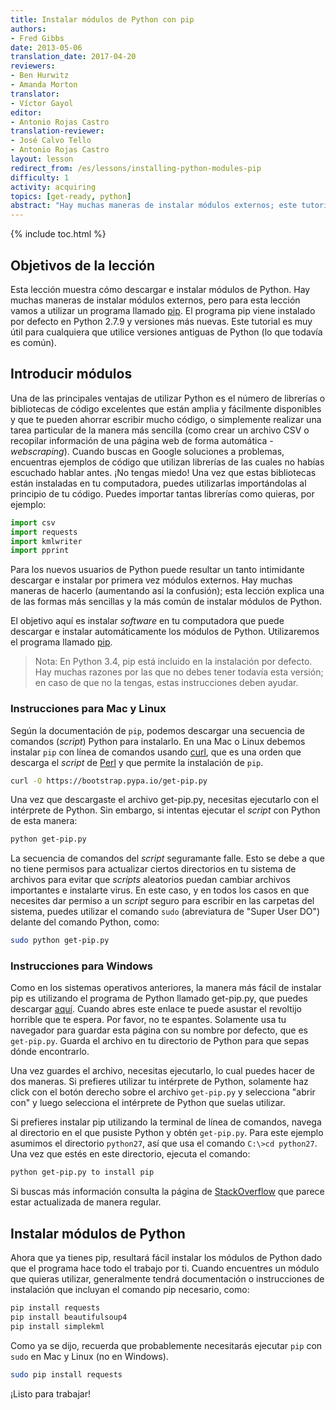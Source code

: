 ```yaml
---
title: Instalar módulos de Python con pip
authors:
- Fred Gibbs
date: 2013-05-06
translation_date: 2017-04-20
reviewers:
- Ben Hurwitz
- Amanda Morton
translator:
- Víctor Gayol
editor:
- Antonio Rojas Castro
translation-reviewer:
- José Calvo Tello
- Antonio Rojas Castro
layout: lesson
redirect_from: /es/lessons/installing-python-modules-pip
difficulty: 1
activity: acquiring
topics: [get-ready, python]
abstract: "Hay muchas maneras de instalar módulos externos; este tutorial explica uno de los métodos más comunes utilizando un programa llamado pip."
---
```


{% include toc.html %}





Objetivos de la lección
-----------------------

Esta lección muestra cómo descargar e instalar módulos de Python. Hay muchas maneras de instalar módulos externos, pero para esta lección vamos a utilizar un programa llamado [pip]. El programa pip viene instalado por defecto en Python 2.7.9 y versiones más nuevas. Este tutorial es muy útil para cualquiera que utilice versiones antiguas de Python (lo que todavía es común).

Introducir módulos
-----------------

Una de las principales ventajas de utilizar Python es el número de librerías o bibliotecas de código excelentes que están amplia y fácilmente disponibles y que te pueden ahorrar escribir mucho código, o simplemente realizar una tarea particular de la manera más sencilla (como crear un archivo CSV o recopilar información de una página web de forma automática -*webscraping*). Cuando buscas en Google soluciones a problemas, encuentras ejemplos de código que utilizan librerías de las cuales no habías escuchado hablar antes. ¡No tengas miedo! Una vez que estas bibliotecas están instaladas en tu computadora, puedes utilizarlas importándolas al principio de tu código. Puedes importar tantas librerías como quieras, por ejemplo:

```python
import csv
import requests
import kmlwriter
import pprint
``` 

Para los nuevos usuarios de Python puede resultar un tanto intimidante descargar e instalar por primera vez módulos externos. Hay muchas maneras de hacerlo (aumentando así la confusión); esta lección explica una de las formas más sencillas y la más común de instalar módulos de Python.

El objetivo aquí es instalar *software* en tu computadora que puede descargar e instalar automáticamente los módulos de Python. Utilizaremos el programa llamado [pip].

> Nota: En Python 3.4, pip está incluido en la instalación por defecto. Hay muchas razones por las que no debes tener todavía esta versión; en caso de que no la tengas, estas instrucciones deben ayudar.

### Instrucciones para Mac y Linux

Según la documentación de `pip`, podemos descargar una secuencia de comandos (*script*) Python para instalarlo. En una Mac o Linux debemos instalar `pip` con línea de comandos usando [curl], que es una orden que descarga el *script* de [Perl](https://es.wikipedia.org/wiki/Perl) y que permite la instalación de `pip`.

```bash
curl -O https://bootstrap.pypa.io/get-pip.py
```

Una vez que descargaste el archivo get-pip.py, necesitas ejecutarlo con el intérprete de Python. Sin embargo, si intentas ejecutar el *script* con Python de esta manera:

```bash
python get-pip.py
``` 

La secuencia de comandos del *script* seguramante falle. Esto se debe a que no tiene permisos para actualizar ciertos directorios en tu sistema de archivos para evitar que *scripts* aleatorios puedan cambiar archivos importantes e instalarte virus. En este caso, y en todos los casos en que necesites dar permiso a un *script* seguro para escribir en las carpetas del sistema, puedes utilizar el comando `sudo` (abreviatura de "Super User DO") delante del comando Python, como:

```bash
sudo python get-pip.py
```

### Instrucciones para Windows

Como en los sistemas operativos anteriores, la manera más fácil de instalar pip es utilizando el programa de Python llamado get-pip.py, que puedes descargar [aquí]. Cuando abres este enlace te puede asustar el revoltijo horrible que te espera. Por favor, no te espantes. Solamente usa tu navegador para guardar esta página con su nombre por defecto, que es `get-pip.py`. Guarda el archivo en tu directorio de Python para que sepas dónde encontrarlo.

Una vez guardes el archivo, necesitas ejecutarlo, lo cual puedes hacer de dos maneras. Si prefieres utilizar tu intérprete de Python, solamente haz click con el botón derecho sobre el archivo `get-pip.py` y selecciona "abrir con" y luego selecciona el intérprete de Python que suelas utilizar.

Si prefieres instalar pip utilizando la terminal de línea de comandos, navega al directorio en el que pusiste Python y obtén `get-pip.py`. Para este ejemplo asumimos el directorio `python27`, así que usa el comando `C:\>cd python27`. Una vez que estés en este directorio, ejecuta el comando:

```bash
python get-pip.py to install pip
```

Si buscas más información consulta la página de [StackOverflow][] que parece estar actualizada de manera regular.

Instalar módulos de Python
--------------------------

Ahora que ya tienes pip, resultará fácil instalar los módulos de Python dado que el programa hace todo el trabajo por ti. Cuando encuentres un módulo que quieras utilizar, generalmente tendrá documentación o instrucciones de instalación que incluyan el comando pip necesario, como:

```bash
pip install requests
pip install beautifulsoup4
pip install simplekml
```

Como ya se dijo, recuerda que probablemente necesitarás ejecutar `pip` con `sudo` en Mac y Linux (no en Windows).

```bash
sudo pip install requests
```

¡Listo para trabajar!

[pip]: https://pip.pypa.io/en/stable/
[curl]: http://www.thegeekstuff.com/2012/04/curl-examples/
[aquí]: https://bootstrap.pypa.io/get-pip.py
[StackOverflow]: http://stackoverflow.com/questions/4750806/how-to-install-pip-on-windows
